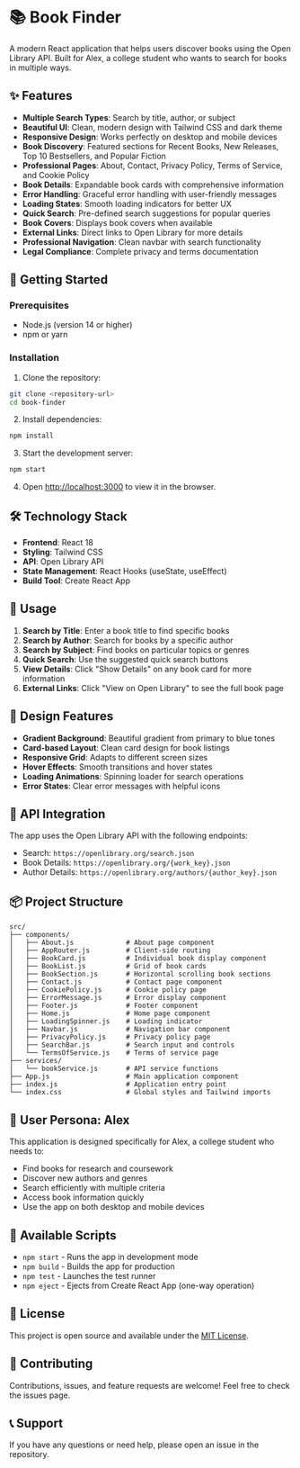 # 📚 Book Finder

A modern React application that helps users discover books using the Open Library API. Built for Alex, a college student who wants to search for books in multiple ways.

## ✨ Features

- **Multiple Search Types**: Search by title, author, or subject
- **Beautiful UI**: Clean, modern design with Tailwind CSS and dark theme
- **Responsive Design**: Works perfectly on desktop and mobile devices
- **Book Discovery**: Featured sections for Recent Books, New Releases, Top 10 Bestsellers, and Popular Fiction
- **Professional Pages**: About, Contact, Privacy Policy, Terms of Service, and Cookie Policy
- **Book Details**: Expandable book cards with comprehensive information
- **Error Handling**: Graceful error handling with user-friendly messages
- **Loading States**: Smooth loading indicators for better UX
- **Quick Search**: Pre-defined search suggestions for popular queries
- **Book Covers**: Displays book covers when available
- **External Links**: Direct links to Open Library for more details
- **Professional Navigation**: Clean navbar with search functionality
- **Legal Compliance**: Complete privacy and terms documentation

## 🚀 Getting Started

### Prerequisites

- Node.js (version 14 or higher)
- npm or yarn

### Installation

1. Clone the repository:
```bash
git clone <repository-url>
cd book-finder
```

2. Install dependencies:
```bash
npm install
```

3. Start the development server:
```bash
npm start
```

4. Open [http://localhost:3000](http://localhost:3000) to view it in the browser.

## 🛠️ Technology Stack

- **Frontend**: React 18
- **Styling**: Tailwind CSS
- **API**: Open Library API
- **State Management**: React Hooks (useState, useEffect)
- **Build Tool**: Create React App

## 📱 Usage

1. **Search by Title**: Enter a book title to find specific books
2. **Search by Author**: Search for books by a specific author
3. **Search by Subject**: Find books on particular topics or genres
4. **Quick Search**: Use the suggested quick search buttons
5. **View Details**: Click "Show Details" on any book card for more information
6. **External Links**: Click "View on Open Library" to see the full book page

## 🎨 Design Features

- **Gradient Background**: Beautiful gradient from primary to blue tones
- **Card-based Layout**: Clean card design for book listings
- **Responsive Grid**: Adapts to different screen sizes
- **Hover Effects**: Smooth transitions and hover states
- **Loading Animations**: Spinning loader for search operations
- **Error States**: Clear error messages with helpful icons

## 🔧 API Integration

The app uses the Open Library API with the following endpoints:
- Search: `https://openlibrary.org/search.json`
- Book Details: `https://openlibrary.org/{work_key}.json`
- Author Details: `https://openlibrary.org/authors/{author_key}.json`

## 📦 Project Structure

```
src/
├── components/
│   ├── About.js             # About page component
│   ├── AppRouter.js         # Client-side routing
│   ├── BookCard.js          # Individual book display component
│   ├── BookList.js          # Grid of book cards
│   ├── BookSection.js       # Horizontal scrolling book sections
│   ├── Contact.js           # Contact page component
│   ├── CookiePolicy.js      # Cookie policy page
│   ├── ErrorMessage.js      # Error display component
│   ├── Footer.js            # Footer component
│   ├── Home.js              # Home page component
│   ├── LoadingSpinner.js    # Loading indicator
│   ├── Navbar.js            # Navigation bar component
│   ├── PrivacyPolicy.js     # Privacy policy page
│   ├── SearchBar.js         # Search input and controls
│   └── TermsOfService.js    # Terms of service page
├── services/
│   └── bookService.js       # API service functions
├── App.js                   # Main application component
├── index.js                 # Application entry point
└── index.css                # Global styles and Tailwind imports
```

## 🎯 User Persona: Alex

This application is designed specifically for Alex, a college student who needs to:
- Find books for research and coursework
- Discover new authors and genres
- Search efficiently with multiple criteria
- Access book information quickly
- Use the app on both desktop and mobile devices

## 🚀 Available Scripts

- `npm start` - Runs the app in development mode
- `npm build` - Builds the app for production
- `npm test` - Launches the test runner
- `npm eject` - Ejects from Create React App (one-way operation)

## 📄 License

This project is open source and available under the [MIT License](LICENSE).

## 🤝 Contributing

Contributions, issues, and feature requests are welcome! Feel free to check the issues page.

## 📞 Support

If you have any questions or need help, please open an issue in the repository.

